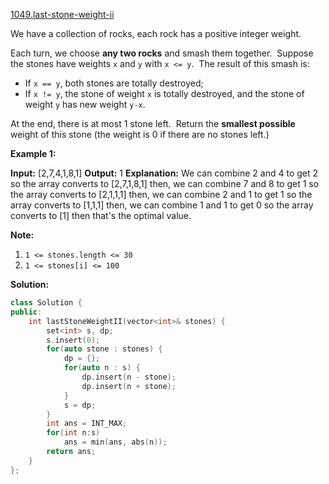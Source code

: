 [1049.last-stone-weight-ii](https://leetcode.com/problems/last-stone-weight-ii/)  

We have a collection of rocks, each rock has a positive integer weight.

Each turn, we choose **any two rocks** and smash them together.  Suppose the stones have weights `x` and `y` with `x <= y`.  The result of this smash is:

*   If `x == y`, both stones are totally destroyed;
*   If `x != y`, the stone of weight `x` is totally destroyed, and the stone of weight `y` has new weight `y-x`.

At the end, there is at most 1 stone left.  Return the **smallest possible** weight of this stone (the weight is 0 if there are no stones left.)

**Example 1:**

**Input:** \[2,7,4,1,8,1\]
**Output:** 1
**Explanation:** 
We can combine 2 and 4 to get 2 so the array converts to \[2,7,1,8,1\] then,
we can combine 7 and 8 to get 1 so the array converts to \[2,1,1,1\] then,
we can combine 2 and 1 to get 1 so the array converts to \[1,1,1\] then,
we can combine 1 and 1 to get 0 so the array converts to \[1\] then that's the optimal value.

**Note:**

1.  `1 <= stones.length <= 30`
2.  `1 <= stones[i] <= 100`  



**Solution:**  

```cpp
class Solution {
public:
    int lastStoneWeightII(vector<int>& stones) {
        set<int> s, dp;
        s.insert(0);
        for(auto stone : stones) {
            dp = {};
            for(auto n : s) {
                dp.insert(n - stone);
                dp.insert(n + stone);
            }
            s = dp;
        }
        int ans = INT_MAX;
        for(int n:s)
            ans = min(ans, abs(n));
        return ans;
    }
};
```
      